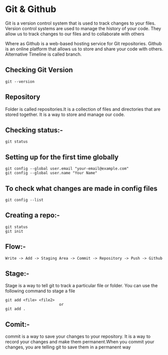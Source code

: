 # Git & Github

Git is a version control system that is used to track changes to your files.
Version control systems are used to manage the history of your code. They allow us to track changes to our files and to collaborate with others

Where as Github is a web-based hosting service for Git repositories. Github is an online platform that allows us to store and share your code with others.
Alternative Timeline is called branch.

## Checking Git Version

    git --version

## Repository

Folder is called repositories.It is a collection of files and directories that are stored together. It is a way to store and manage our code.

## Checking status:-

    git status

## Setting up for the first time globally

    git config --global user.email "your-email@example.com"
    git config --global user.name "Your Name"

## To check what changes are made in config files

    git config --list

## Creating a repo:-

    git status
    git init

## Flow:-

    Write -> Add -> Staging Area -> Commit -> Repository -> Push -> Github

## Stage:-

Stage is a way to tell git to track a particular file or folder. You can use the following command to stage a file

    git add <file> <file2> 
                            or
    git add .

## Comit:-

commit is a way to save your changes to your repository. It is a way to record your changes and make them permanent.When you commit your changes, you are telling git to save them in a permanent way
